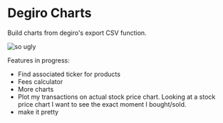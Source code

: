 # Degiro Charts

Build charts from degiro's export CSV function.

![so ugly](https://user-images.githubusercontent.com/6273120/106957472-eea75680-672f-11eb-9ad2-7b919740b9a9.png)

Features in progress: 

- Find associated ticker for products
- Fees calculator
- More charts
- Plot my transactions on actual stock price chart. Looking at a stock price chart I want to see the exact moment I bought/sold.
- make it pretty
